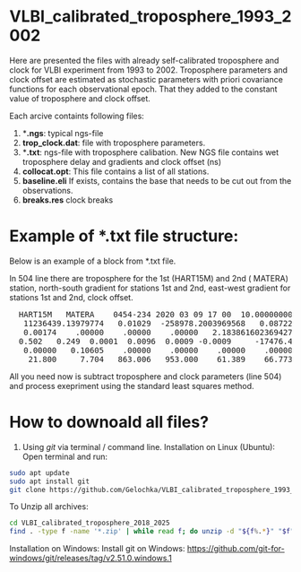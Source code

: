 # VLBI_calibrated_troposphere_1993_2002
   

Here are presented the files with already self-calibrated troposphere and clock for VLBI experiment from 1993 to 2002. Troposphere parameters and clock offset
are estimated as stochastic parameters with
priori covariance functions for each
observational epoch. That they added to the constant value of troposphere and clock offset.

Each arcive containts following files:
1) ***.ngs**: typical ngs-file
2) **trop_clock.dat**: file with troposphere parameters.
3) ***.txt**: ngs-file  with troposphere calibation. New NGS file contains wet troposphere delay and
gradients and clock offset (ns)
4) **collocat.opt**: This file contains a list of all stations.
5) **baseline.eli** If exists, contains the base that needs to be cut out from the observations.
6) **breaks.res**  clock breaks

#  Example of *.txt file structure:
Below is an example of a block from  *.txt file. 

In 504 line there are troposphere for the 1st  ‭(HART15M) and 2nd  ‭( MATERA) station, north-south gradient for stations 1st and 2nd, 
east-west gradient for stations 1st and 2nd, clock offset.

<pre>  HART15M   MATERA    0454-234 2020 03 09 17 00  10.0000000000                 501                
   11236439.13979774   0.01029  -258978.2003969568   0.08722 0      I        502                
   0.00174    .00000    .00000    .00000   2.183861602369427       0.0       503  
  0.502   0.249  0.0001  0.0096  0.0009 -0.0009     -17476.438               504
   0.00000   0.10605    .00000    .00000    .00000    .00000                 505                
    21.800     7.704   863.006   953.000    61.389    66.773 0 0   </pre>  

All you need now is subtract  troposphere and clock parameters (line 504) and process exepriment using the standard least squares method.
# How to downoald all files?


1) Using *git* via terminal / command line.
 Installation on Linux (Ubuntu):
Open terminal and run:

```bash
sudo apt update
sudo apt install git
git clone https://github.com/Gelochka/VLBI_calibrated_troposphere_1993_2002.git
```
To Unzip all archives: 
```bash
cd VLBI_calibrated_troposphere_2018_2025
find . -type f -name '*.zip' | while read f; do unzip -d "${f%.*}" "$f"; done
```
 Installation on Windows:
Install git on Windows: https://github.com/git-for-windows/git/releases/tag/v2.51.0.windows.1
 
